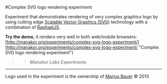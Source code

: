 #Complex SVG logo rendering experiment

Experiment that demonstrates rendering of very complex graphics logo by using 
cutting edge [Scalable Vector Graphics (SVG)](http://www.w3.org/TR/SVG/ "Scalable Vector Graphics (SVG)") 
technology with a combination of [RaphaelJS](http://raphaeljs.com/ "Raphaël—JavaScript Library").
  
**Try the demo**, it renders very well in both web/mobile browsers: [http://manakor.org/experiments/complex-svg-logo-experiment/](http://manakor.org/experiments/complex-svg-logo-experiment/ "Complex SVG logo rendering experiment")  

> > *Manakor Labs Experiments*  
  

- - -
Logo used in the experiment is the ownership of [Marius Bauer](http://mariusbauer.com "Marius Bauer") &copy; 2013
